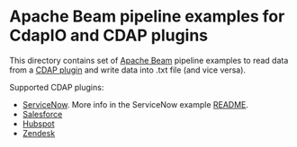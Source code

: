 <!--
    Licensed to the Apache Software Foundation (ASF) under one
    or more contributor license agreements.  See the NOTICE file
    distributed with this work for additional information
    regarding copyright ownership.  The ASF licenses this file
    to you under the Apache License, Version 2.0 (the
    "License"); you may not use this file except in compliance
    with the License.  You may obtain a copy of the License at
      http://www.apache.org/licenses/LICENSE-2.0
    Unless required by applicable law or agreed to in writing,
    software distributed under the License is distributed on an
    "AS IS" BASIS, WITHOUT WARRANTIES OR CONDITIONS OF ANY
    KIND, either express or implied.  See the License for the
    specific language governing permissions and limitations
    under the License.
-->

# Apache Beam pipeline examples for CdapIO and CDAP plugins

This directory contains set of [Apache Beam](https://beam.apache.org/) pipeline examples to read data
from a [CDAP plugin](https://github.com/data-integrations) and write data into .txt file (and vice versa).

Supported CDAP plugins:
- [ServiceNow](https://github.com/data-integrations/servicenow-plugins). More info in the ServiceNow example [README](servicenow/src/main/java/org/apache/beam/examples/complete/cdap/servicenow/README.md).
- [Salesforce](https://github.com/data-integrations/salesforce)
- [Hubspot](https://github.com/data-integrations/hubspot)
- [Zendesk](https://github.com/data-integrations/zendesk)
